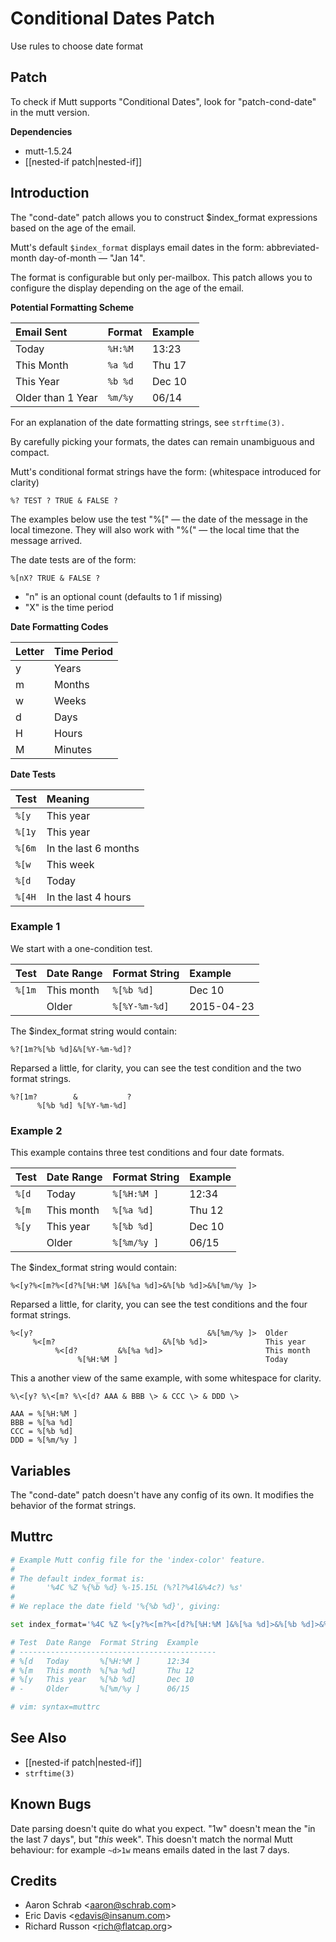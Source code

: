 Conditional Dates Patch
=======================

Use rules to choose date format

Patch
-----

To check if Mutt supports "Conditional Dates", look for "patch-cond-date" in the mutt version.

**Dependencies**
-   mutt-1.5.24
-   [[nested-if patch|nested-if]]

Introduction
------------

The "cond-date" patch allows you to construct $index\_format expressions based on the age of the email.

Mutt's default `$index_format` displays email dates in the form: abbreviated-month day-of-month — "Jan 14".

The format is configurable but only per-mailbox. This patch allows you to configure the display depending on the age of the email.

**Potential Formatting Scheme**

| Email Sent        | Format  | Example |
|:------------------|:--------|:--------|
| Today             | `%H:%M` | 13:23   |
| This Month        | `%a %d` | Thu 17  |
| This Year         | `%b %d` | Dec 10  |
| Older than 1 Year | `%m/%y` | 06/14   |

For an explanation of the date formatting strings, see `strftime(3).`

By carefully picking your formats, the dates can remain unambiguous and compact.

Mutt's conditional format strings have the form: (whitespace introduced for clarity)

    %? TEST ? TRUE & FALSE ?

The examples below use the test "%[" — the date of the message in the local timezone. They will also work with "%(" — the local time that the message arrived.

The date tests are of the form:

    %[nX? TRUE & FALSE ?

-   "n" is an optional count (defaults to 1 if missing)
-   "X" is the time period

**Date Formatting Codes**

| Letter | Time Period |
|:-------|:------------|
| y      | Years       |
| m      | Months      |
| w      | Weeks       |
| d      | Days        |
| H      | Hours       |
| M      | Minutes     |

**Date Tests**

| Test   | Meaning              |
|:-------|:---------------------|
| `%[y`  | This year            |
| `%[1y` | This year            |
| `%[6m` | In the last 6 months |
| `%[w`  | This week            |
| `%[d`  | Today                |
| `%[4H` | In the last 4 hours  |

### Example 1

We start with a one-condition test.

| Test   | Date Range | Format String | Example    |
|:-------|:-----------|:--------------|:-----------|
| `%[1m` | This month | `%[%b %d]`    | Dec 10     |
|        | Older      | `%[%Y-%m-%d]` | 2015-04-23 |

The $index\_format string would contain:

    %?[1m?%[%b %d]&%[%Y-%m-%d]?

Reparsed a little, for clarity, you can see the test condition and the two format strings.

    %?[1m?        &           ?
          %[%b %d] %[%Y-%m-%d]

### Example 2

This example contains three test conditions and four date formats.

| Test  | Date Range | Format String | Example |
|:------|:-----------|:--------------|:--------|
| `%[d` | Today      | `%[%H:%M ] `  | 12:34   |
| `%[m` | This month | `%[%a %d]`    | Thu 12  |
| `%[y` | This year  | `%[%b %d]`    | Dec 10  |
|       | Older      | `%[%m/%y ]`   | 06/15   |

The $index\_format string would contain:

    %<[y?%<[m?%<[d?%[%H:%M ]&%[%a %d]>&%[%b %d]>&%[%m/%y ]>

Reparsed a little, for clarity, you can see the test conditions and the four format strings.

    %<[y?                                       &%[%m/%y ]>  Older
         %<[m?                        &%[%b %d]>             This year
              %<[d?         &%[%a %d]>                       This month
                   %[%H:%M ]                                 Today

This a another view of the same example, with some whitespace for clarity.

    %\<[y? %\<[m? %\<[d? AAA & BBB \> & CCC \> & DDD \>

    AAA = %[%H:%M ]
    BBB = %[%a %d]
    CCC = %[%b %d]
    DDD = %[%m/%y ]


Variables
---------

The "cond-date" patch doesn't have any config of its own. It modifies the behavior of the format strings.

Muttrc
------

```bash
# Example Mutt config file for the 'index-color' feature.
#
# The default index_format is:
#       '%4C %Z %{%b %d} %-15.15L (%?l?%4l&%4c?) %s'
#
# We replace the date field '%{%b %d}', giving:

set index_format='%4C %Z %<[y?%<[m?%<[d?%[%H:%M ]&%[%a %d]>&%[%b %d]>&%[%m/%y ]> %-15.15L (%?l?%4l&%4c?) %s'

# Test  Date Range  Format String  Example
# --------------------------------------------
# %[d   Today       %[%H:%M ]      12:34
# %[m   This month  %[%a %d]       Thu 12
# %[y   This year   %[%b %d]       Dec 10
# -     Older       %[%m/%y ]      06/15

# vim: syntax=muttrc
```

See Also
--------

-   [[nested-if patch|nested-if]]
-   `strftime(3)`

Known Bugs
----------

Date parsing doesn't quite do what you expect. "1w" doesn't mean the "in the last 7 days", but "*this* week". This doesn't match the normal Mutt behaviour: for example `~d>1w` means emails dated in the last 7 days.

Credits
-------

-   Aaron Schrab \<aaron@schrab.com\>
-   Eric Davis \<edavis@insanum.com\>
-   Richard Russon \<rich@flatcap.org\>

